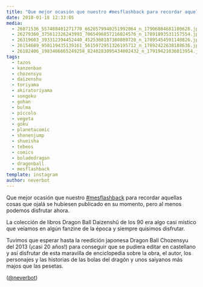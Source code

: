 ```yaml
---
title: "Que mejor ocasión que nuestro #mesflashback para recordar aquellas cosas que ojalá se hubiesen publicado en su momento, pero al menos podemos disfrutar ahora"
date: 2018-01-18 12:33:05
media: 
  - 26071536_557488401271770_6628579940251992064_n_17906884681100628.jpg
  - 26279360_375612326243993_7065496857216024576_n_17891893531157554.jpg
  - 26319603_393312394452440_4525308187380809728_n_17895454591140826.jpg
  - 26154689_950119435139161_5615972951326195712_n_17892422638188636.jpg
  - 26182406_1983466665249258_8240283095434002432_n_17919421036013954.jpg
tags: 
  - tazos
  - kanzenban
  - chozensyu
  - daizenshu
  - toriyama
  - akiratoriyama
  - songoku
  - gohan
  - bulma
  - piccolo
  - vegeta
  - goku
  - planetacomic
  - shonenjump
  - shueisha
  - tebeos
  - comics
  - boladedragon
  - dragonball
  - mesflashback
template: instagram
author: neverbot
---
```


Que mejor ocasión que nuestro [#mesflashback](/tags/mesflashback) para recordar aquellas cosas que ojalá se hubiesen publicado en su momento, pero al menos podemos disfrutar ahora.


La colección de libros Dragon Ball Daizenshû de los 90 era algo casi místico que veíamos en algún fanzine de la época y siempre quisimos disfrutar.


Tuvimos que esperar hasta la reedición japonesa Dragon Ball Chozensyu del 2013 (¡casi 20 años!) para conseguir que se pudiera editar en castellano y así disfrutar de esta maravilla de enciclopedia sobre la obra, el autor, los personajes y las historias de las bolas del dragón y unos saiyanos más majos que las pesetas.


([@neverbot](https://instagram.com/neverbot))



